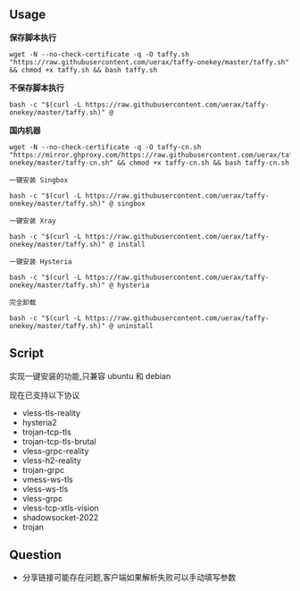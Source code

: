 ## Usage

__保存脚本执行__

```
wget -N --no-check-certificate -q -O taffy.sh "https://raw.githubusercontent.com/uerax/taffy-onekey/master/taffy.sh" && chmod +x taffy.sh && bash taffy.sh
```

__不保存脚本执行__

```
bash -c "$(curl -L https://raw.githubusercontent.com/uerax/taffy-onekey/master/taffy.sh)" @
```

__国内机器__

```
wget -N --no-check-certificate -q -O taffy-cn.sh "https://mirror.ghproxy.com/https://raw.githubusercontent.com/uerax/taffy-onekey/master/taffy-cn.sh" && chmod +x taffy-cn.sh && bash taffy-cn.sh
```

`一键安装 Singbox`

```
bash -c "$(curl -L https://raw.githubusercontent.com/uerax/taffy-onekey/master/taffy.sh)" @ singbox
```

`一键安装 Xray`

```
bash -c "$(curl -L https://raw.githubusercontent.com/uerax/taffy-onekey/master/taffy.sh)" @ install
```

`一键安装 Hysteria`

```
bash -c "$(curl -L https://raw.githubusercontent.com/uerax/taffy-onekey/master/taffy.sh)" @ hysteria
```

`完全卸载`

```
bash -c "$(curl -L https://raw.githubusercontent.com/uerax/taffy-onekey/master/taffy.sh)" @ uninstall
```

## Script

实现一键安装的功能,只兼容 ubuntu 和 debian

现在已支持以下协议

- vless-tls-reality
- hysteria2
- trojan-tcp-tls
- trojan-tcp-tls-brutal
- vless-grpc-reality
- vless-h2-reality
- trojan-grpc
- vmess-ws-tls
- vless-ws-tls
- vless-grpc
- vless-tcp-xtls-vision
- shadowsocket-2022
- trojan


## Question

* 分享链接可能存在问题,客户端如果解析失败可以手动填写参数